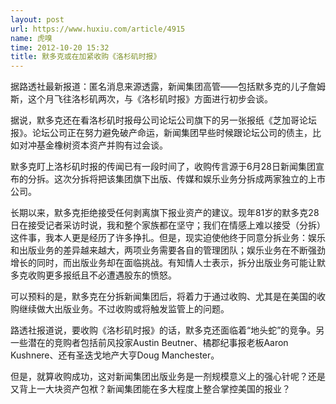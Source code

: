 ```yaml
---
layout: post
url: https://www.huxiu.com/article/4915
name: 虎嗅
time: 2012-10-20 15:32
title: 默多克或在加紧收购《洛杉矶时报》
---
```

据路透社最新报道：匿名消息来源透露，新闻集团高管——包括默多克的儿子詹姆斯，这个月飞往洛杉矶两次，与《洛杉矶时报》方面进行初步会谈。

据说，默多克还在看洛杉矶时报母公司论坛公司旗下的另一张报纸《芝加哥论坛报》。论坛公司正在努力避免破产命运，新闻集团早些时候跟论坛公司的债主，比如对冲基金橡树资本资产并购有过会谈。

默多克盯上洛杉矶时报的传闻已有一段时间了，收购传言源于6月28日新闻集团宣布的分拆。这次分拆将把该集团旗下出版、传媒和娱乐业务分拆成两家独立的上市公司。

长期以来，默多克拒绝接受任何剥离旗下报业资产的建议。现年81岁的默多克28日在接受记者采访时说，我和整个家族都在坚守；我们在情感上难以接受（分拆）这件事，我本人更是经历了许多挣扎。但是，现实迫使他终于同意分拆业务：娱乐和出版业务的差异越来越大，两项业务需要各自的管理团队；娱乐业务在不断强劲增长的同时，而出版业务却在面临挑战。有知情人士表示，拆分出版业务可能让默多克收购更多报纸且不必遭遇股东的愤怒。

可以预料的是，默多克在分拆新闻集团后，将着力于通过收购、尤其是在美国的收购继续做大出版业务。不过收购或将触发监管上的问题。

路透社报道说，要收购《洛杉矶时报》的话，默多克还面临着“地头蛇”的竞争。另一些潜在的竞购者包括前风投家Austin Beutner、橘郡纪事报老板Aaron Kushnere、还有圣迭戈地产大亨Doug Manchester。

但是，就算收购成功，这对新闻集团出版业务是一剂规模意义上的强心针呢？还是又背上一大块资产包袱？新闻集团能在多大程度上整合掌控美国的报业？

